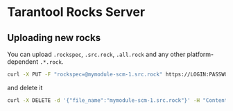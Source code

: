# Tarantool Rocks Server

## Uploading new rocks

You can upload `.rockspec`, `.src.rock`, `.all.rock`
and any other platform-dependent `.*.rock`.

```bash
curl -X PUT -F "rockspec=@mymodule-scm-1.src.rock" https://LOGIN:PASSWORD@rocks.tarantool.io
```

and delete it
```bash
curl -X DELETE -d '{"file_name":"mymodule-scm-1.src.rock"}' -H "Content-Type: application/json" https://LOGIN:PASSWORD@rocks.tarantool.io
```
